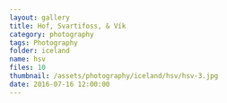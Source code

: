 ```yaml
---
layout: gallery
title: Hof, Svartifoss, & Vík
category: photography
tags: Photography
folder: iceland
name: hsv
files: 10
thumbnail: /assets/photography/iceland/hsv/hsv-3.jpg
date: 2016-07-16 12:00:00
---
```

